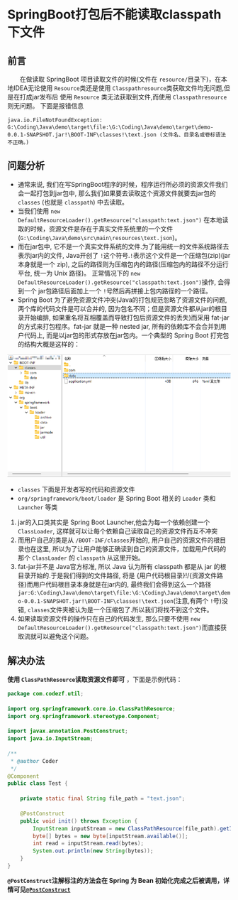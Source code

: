 # SpringBoot打包后不能读取classpath下文件

## 前言

&emsp;&emsp;在做读取 SpringBoot 项目读取文件的时候(文件在 `resource/`目录下)，在本地IDEA无论使用 `Resource`类还是使用 `Classpathresource`类获取文件均无问题,但是在打成jar发布后 使用 `Resource` 类无法获取到文件,而使用 `Classpathresource`则无问题。
下面是报错信息

```text
java.io.FileNotFoundException: G:\Coding\Java\demo\target\file:\G:\Coding\Java\demo\target\demo-0.0.1-SNAPSHOT.jar!\BOOT-INF\classes!\text.json (文件名、目录名或卷标语法不正确。)
```

## 问题分析

- 通常来说, 我们在写SpringBoot程序的时候，程序运行所必须的资源文件我们会一起打包到jar包中, 那么我们如果要去读取这个资源文件就要去jar包的 `classes` (也就是 `classpath`) 中去读取。
- 当我们使用 `new DefaultResourceLoader().getResource("classpath:text.json")` 在本地读取的时候，资源文件是存在于真实文件系统里的一个文件
  (`G:\Coding\Java\demo\src\main\resources\text.json`)。
- 而在jar包中, 它不是一个真实文件系统的文件.为了能用统一的文件系统路径去表示jar内的文件, Java开创了 `!`这个符号.`!`表示这个文件是一个压缩包(zip)(jar 本身就是一个 zip), 之后的路径则为压缩包内的路径(压缩包内的路径不分运行平台, 统一为 Unix 路径)。
  正常情况下的 `new DefaultResourceLoader().getResource("classpath:text.json")`操作, 会得到一个 jar包路径后面加上一个 `!`号然后再拼接上包内路径的一个路径。
- Spring Boot 为了避免资源文件冲突(Java的打包规范忽略了资源文件的问题, 两个库的代码文件是可以合并的, 因为包名不同；但是资源文件都从jar的根目录开始编排, 如果重名将互相覆盖而导致打包后资源文件的丢失)而采用 fat-jar 的方式来打包程序。fat-jar 就是一种 nested jar, 所有的依赖库不会合并到用户代码上, 而是以jar包的形式存放在jar包内。一个典型的 Spring Boot 打完包的结构大概是这样的：

![图示](/1189227572.png)

- `classes` 下面是开发者写的代码和资源文件
- `org/springframework/boot/loader` 是 Spring Boot 相关的 `Loader` 类和 `Launcher` 等类

1. jar的入口类其实是 Spring Boot Launcher,他会为每一个依赖创建一个 `ClassLoader`, 这样就可以让每个依赖自己读取自己的资源文件而互不冲突
2. 而用户自己的类是从 `/BOOT-INF/classes`开始的, 用户自己的资源文件的根目录也在这里, 所以为了让用户能够正确读到自己的资源文件，加载用户代码的那个 `ClassLoader` 的 `classpath` 从这里开始。
3. fat-jar并不是 Java官方标准, 所以 Java 认为所有 classpath 都是从 jar 的根目录开始的.于是我们得到的文件路径, 将是 {用户代码根目录}!/{资源文件路径}而用户代码根目录本身就是在jar内的, 最终我们会得到这么一个路径 `jar:G:\Coding\Java\demo\target\file:\G:\Coding\Java\demo\target\demo-0.0.1-SNAPSHOT.jar!\BOOT-INF\classes!\text.json`(注意,有两个 `!`号)没错, `classes`文件夹被认为是一个压缩包了.所以我们将找不到这个文件。
4. 如果读取资源文件的操作只在自己的代码发生, 那么只要不使用 `new DefaultResourceLoader().getResource("classpath:text.json")`而直接获取流就可以避免这个问题。

## 解决办法

**使用 `ClassPathResource`读取资源文件即可** ，下面是示例代码：

```Java
package com.codezf.util;

import org.springframework.core.io.ClassPathResource;
import org.springframework.stereotype.Component;

import javax.annotation.PostConstruct;
import java.io.InputStream;

/**
 * @author Coder
 */
@Component
public class Test {

    private static final String file_path = "text.json";

    @PostConstruct
    public void init() throws Exception {
        InputStream inputStream = new ClassPathResource(file_path).getInputStream();
        byte[] bytes = new byte[inputStream.available()];
        int read = inputStream.read(bytes);
        System.out.println(new String(bytes));
    }
}

```

**`@PostConstruct`注解标注的方法会在 Spring 为 Bean 初始化完成之后被调用，详情可见[`@PostConstruct`](https://docs.spring.io/spring-framework/docs/5.3.26/reference/html/core.html#beans-postconstruct-and-predestroy-annotations)**
